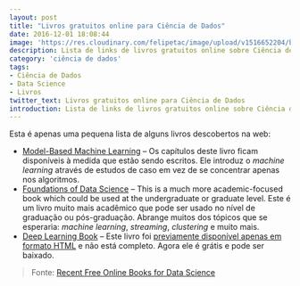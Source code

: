 ```yaml
---
layout: post
title: "Livros gratuitos online para Ciência de Dados"
date: 2016-12-01 18:08:44
image: 'https://res.cloudinary.com/felipetac/image/upload/v1516652204/books_ilic9n.png'
description: Lista de links de livros gratuitos online sobre Ciência de Dados
category: 'ciência de dados'
tags:
- Ciência de Dados
- Data Science
- Livros
twitter_text: Livros gratuitos online para Ciência de Dados
introduction: Lista de links de livros gratuitos online sobre Ciência de Dados.
---
```

Esta é apenas uma pequena lista de alguns livros descobertos na web:

- [Model-Based Machine Learning](http://mbmlbook.com/) – Os capítulos deste livro ficam disponíveis à medida que estão sendo escritos. Ele introduz o _machine learning_ através de estudos de caso em vez de se concentrar apenas nos algoritmos.
- [Foundations of Data Science](https://www.cs.cornell.edu/jeh/book2016June9.pdf) – This is a much more academic-focused book which could be used at the undergraduate or graduate level. Este é um livro muito mais acadêmico que pode ser usado no nível de graduação ou pós-graduação. Abrange muitos dos tópicos que se esperaria: _machine learning_, _streaming_, _clustering_ e muito mais.
- [Deep Learning Book](https://github.com/HFTrader/deepLearningBook) – Este livro foi [previamente disponível apenas em formato HTML](http://101.datascience.community/2015/04/29/free-deep-learning-book/) e não está completo. Agora ele é grátis e pode ser baixado.

> Fonte: [Recent Free Online Books for Data Science](http://101.datascience.community/2016/12/01/recent-free-online-books-for-data-science/)